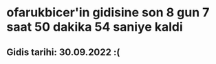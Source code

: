 # ofarukbicer'in gidisine son 8 gun 7 saat 50 dakika 54 saniye kaldi

## Gidis tarihi: 30.09.2022 :(